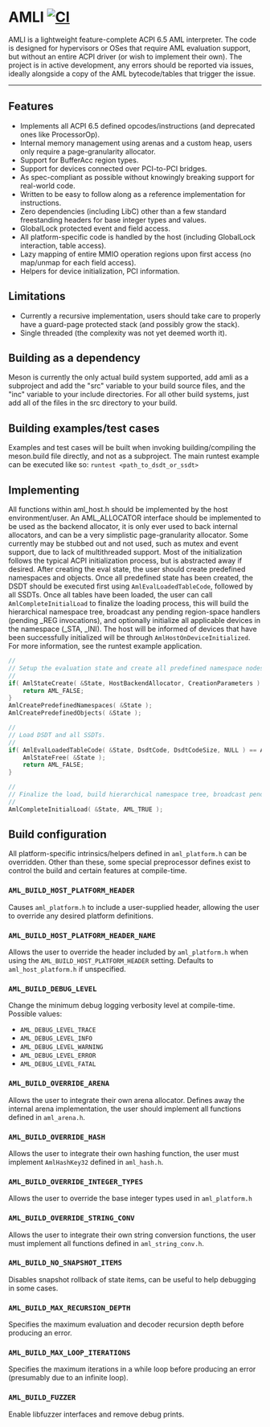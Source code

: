 # AMLI [![CI](https://github.com/dro/amli/actions/workflows/main.yml/badge.svg)](https://github.com/dro/amli/actions/workflows/main.yml)

AMLI is a lightweight feature-complete ACPI 6.5 AML interpreter.
The code is designed for hypervisors or OSes that require AML evaluation support, but without an entire ACPI driver (or wish to implement their own).
The project is in active development, any errors should be reported via issues, ideally alongside a copy of the AML bytecode/tables that trigger the issue.

---

## Features
- Implements all ACPI 6.5 defined opcodes/instructions (and deprecated ones like ProcessorOp).
- Internal memory management using arenas and a custom heap, users only require a page-granularity allocator.
- Support for BufferAcc region types.
- Support for devices connected over PCI-to-PCI bridges.
- As spec-compliant as possible without knowingly breaking support for real-world code.
- Written to be easy to follow along as a reference implementation for instructions.
- Zero dependencies (including LibC) other than a few standard freestanding headers for base integer types and values.
- GlobalLock protected event and field access.
- All platform-specific code is handled by the host (including GlobalLock interaction, table access).
- Lazy mapping of entire MMIO operation regions upon first access (no map/unmap for each field access).
- Helpers for device initialization, PCI information.

## Limitations
- Currently a recursive implementation, users should take care to properly have a guard-page protected stack (and possibly grow the stack).
- Single threaded (the complexity was not yet deemed worth it).

## Building as a dependency
Meson is currently the only actual build system supported, 
add amli as a subproject and add the "src" variable to your build source files, 
and the "inc" variable to your include directories.
For all other build systems, just add all of the files in the src directory to your build.

## Building examples/test cases
Examples and test cases will be built when invoking building/compiling the meson.build file directly, and not as a subproject.
The main runtest example can be executed like so:
`runtest <path_to_dsdt_or_ssdt>`


## Implementing
All functions within aml_host.h should be implemented by the host environment/user.
An AML_ALLOCATOR interface should be implemented to be used as the backend allocator, it is only ever used to back internal allocators, and can be a very simplistic page-granularity allocator.
Some currently may be stubbed out and not used, such as mutex and event support, due to lack of multithreaded support.
Most of the initialization follows the typical ACPI initialization process, but is abstracted away if desired.
After creating the eval state, the user should create predefined namespaces and objects.
Once all predefined state has been created, the DSDT should be executed first using `AmlEvalLoadedTableCode`, followed by all SSDTs.
Once all tables have been loaded, the user can call `AmlCompleteInitialLoad` to finalize the loading process, this will build the hierarchical namespace tree, broadcast any pending region-space handlers (pending _REG invocations), and optionally initialize all applicable devices in the namespace (_STA, _INI).
The host will be informed of devices that have been successfully initialized will be through `AmlHostOnDeviceInitialized`.
For more information, see the runtest example application.

```c
//
// Setup the evaluation state and create all predefined namespace nodes.
//
if( AmlStateCreate( &State, HostBackendAllocator, CreationParameters ) == AML_FALSE ) {
    return AML_FALSE;
}
AmlCreatePredefinedNamespaces( &State );
AmlCreatePredefinedObjects( &State );

//
// Load DSDT and all SSDTs.
//
if( AmlEvalLoadedTableCode( &State, DsdtCode, DsdtCodeSize, NULL ) == AML_FALSE ) {
    AmlStateFree( &State );
    return AML_FALSE;
}

//
// Finalize the load, build hierarchical namespace tree, broadcast pending _REGs, perform device initialization (_STA, _INI).
//
AmlCompleteInitialLoad( &State, AML_TRUE );
```

## Build configuration

All platform-specific intrinsics/helpers defined in `aml_platform.h` can be overridden. 
Other than these, some special preprocessor defines exist to control the build and certain features at compile-time.

### `AML_BUILD_HOST_PLATFORM_HEADER`
Causes `aml_platform.h` to include a user-supplied header, allowing the user to override any desired platform definitions.

### `AML_BUILD_HOST_PLATFORM_HEADER_NAME`
Allows the user to override the header included by `aml_platform.h` when using the `AML_BUILD_HOST_PLATFORM_HEADER` setting.
Defaults to  `aml_host_platform.h` if unspecified.

### `AML_BUILD_DEBUG_LEVEL`
Change the minimum debug logging verbosity level at compile-time. Possible values:
- `AML_DEBUG_LEVEL_TRACE`
- `AML_DEBUG_LEVEL_INFO`
- `AML_DEBUG_LEVEL_WARNING`
- `AML_DEBUG_LEVEL_ERROR`
- `AML_DEBUG_LEVEL_FATAL`

### `AML_BUILD_OVERRIDE_ARENA`
Allows the user to integrate their own arena allocator. Defines away the internal arena implementation, the user should implement all functions defined in `aml_arena.h`.

### `AML_BUILD_OVERRIDE_HASH`
Allows the user to integrate their own hashing function, the user must implement `AmlHashKey32` defined in `aml_hash.h`.

### `AML_BUILD_OVERRIDE_INTEGER_TYPES`
Allows the user to override the base integer types used in `aml_platform.h`

### `AML_BUILD_OVERRIDE_STRING_CONV`
Allows the user to integrate their own string conversion functions, the user must implement all functions defined in `aml_string_conv.h`.

### `AML_BUILD_NO_SNAPSHOT_ITEMS`
Disables snapshot rollback of state items, can be useful to help debugging in some cases.

### `AML_BUILD_MAX_RECURSION_DEPTH`
Specifies the maximum evaluation and decoder recursion depth before producing an error.

### `AML_BUILD_MAX_LOOP_ITERATIONS`
Specifies the maximum iterations in a while loop before producing an error (presumably due to an infinite loop).

### `AML_BUILD_FUZZER`
Enable libfuzzer interfaces and remove debug prints.

